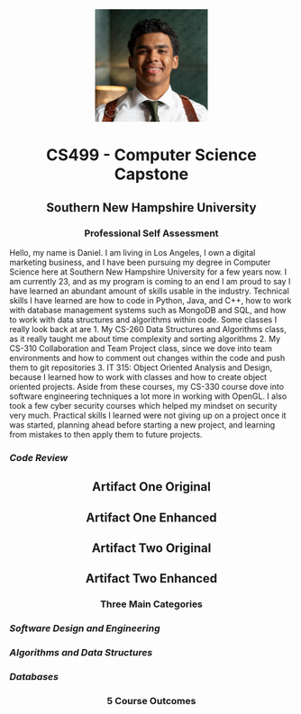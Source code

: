 <center>
  <img src="danielpfp.JPG" height=200 width=200>
</center>

# <center>CS499 - Computer Science Capstone</center>

## <center>Southern New Hampshire University</center>

### <center>Professional Self Assessment</center>

Hello, my name is Daniel. I am living in Los Angeles, I own a digital marketing business, and I have been pursuing my degree in Computer Science here at Southern New Hampshire University for a few years now. I am currently 23, and as my program is coming to an end I am proud to say I have learned an abundant amount of skills usable in the industry. Technical skills I have learned are how to code in Python, Java, and C++, how to work with database management systems such as MongoDB and SQL, and how to work with data structures and algorithms within code. Some classes I really look back at are 1. My CS-260 Data Structures and Algorithms class, as it really taught me about time complexity and sorting algorithms 2. My CS-310 Collaboration and Team Project class, since we dove into team environments and how to comment out changes within the code and push them to git repositories 3. IT 315: Object Oriented Analysis and Design, because I learned how to work with classes and how to create object oriented projects. Aside from these courses, my CS-330 course dove into software engineering techniques a lot more in working with OpenGL. I also took a few cyber security courses which helped my mindset on security very much.
Practical skills I learned were not giving up on a project once it was started, planning ahead before starting a new project, and learning from mistakes to then apply them to future projects.

### *Code Review*


## <center>Artifact One Original</center>

## <center>Artifact One Enhanced</center>

## <center>Artifact Two Original</center>

## <center>Artifact Two Enhanced</center>

### <center>Three Main Categories</center>

### *Software Design and Engineering*

### *Algorithms and Data Structures*

### *Databases*

### <center>5 Course Outcomes</center>
